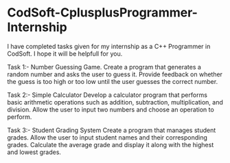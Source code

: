 # CodSoft-CplusplusProgrammer-Internship
I have completed tasks given for my internship as a C++ Programmer in CodSoft. I hope it will be helpfull for you.

Task 1:- Number Guessing Game.
Create a program that generates a random number and asks the
user to guess it. Provide feedback on whether the guess is too
high or too low until the user guesses the correct number.

Task 2:- Simple Calculator
Develop a calculator program that performs basic arithmetic
operations such as addition, subtraction, multiplication, and
division. Allow the user to input two numbers and choose an
operation to perform.

Task 3:- Student Grading System
Create a program that manages student grades. Allow the user
to input student names and their corresponding grades.
Calculate the average grade and display it along with the highest
and lowest grades.
